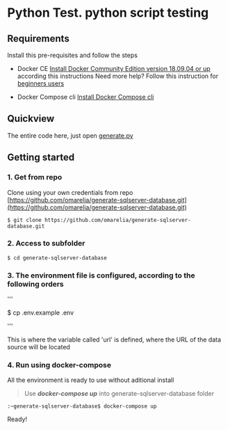 # Python Test. python script testing


## Requirements

Install this pre-requisites and follow the steps

-   Docker CE  [Install Docker Community Edition version 18.09.04 or up](https://docs.docker.com/install/linux/docker-ce/ubuntu/)  according this instructions Need more help? Follow this instruction for  [beginners users](https://github.com/omarelia/generate-sqlserver-database/blob/master/docker-beginner-install.md)
    
-   Docker Compose cli  [Install Docker Compose cli](https://docs.docker.com/compose/install/)
    

## Quickview
The entire code here, just open [generate.py](generate.py)

## Getting started

### 1. Get from repo

Clone using your own credentials from repo  [https://github.com/omarelia/generate-sqlserver-database.git](https://github.com/omarelia/generate-sqlserver-database.git)

```
$ git clone https://github.com/omarelia/generate-sqlserver-database.git

```

### 2. Access to subfolder

```
$ cd generate-sqlserver-database

```

### 3. The environment file is configured, according to the following orders

'''

$ cp .env.example .env

'''

This is where the variable called 'url' is defined, where the URL of the data source will be located

### 4. Run using docker-compose

All the environment is ready to use without aditional install

> Use  _**docker-compose up**_  into generate-sqlserver-database folder

```
:~generate-sqlserver-database$ docker-compose up

```

Ready!
